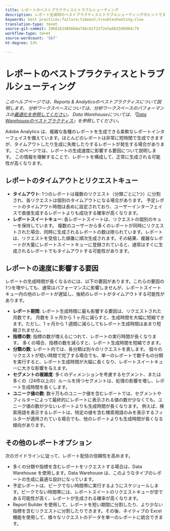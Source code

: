 ```yaml
---
title: レポートのベストプラクティスとトラブルシューティング
description: レポート生成時のベストプラクティスとトラブルシューティングのヒントです。
keywords: best practices;failure;timeout;troubleshooting;slow
translation-type: tm+mt
source-git-commit: 1968162d856b6a74bc61f22f2e5a6b1599d04c79
workflow-type: tm+mt
source-wordcount: '567'
ht-degree: 53%

---
```



# レポートのベストプラクティスとトラブルシューティング

*このヘルプページでは、Reports &amp; Analyticsのベストプラクティスについて説明します。 分析ワークスペースについては、分析ワークスペースのパフォーマンスの[最適化を参照してください](../analysis-workspace/workspace-faq/optimizing-performance.md)。 Data Warehouseについては、「[Data Warehouseのベストプラクティス](/help/export/data-warehouse/data-warehouse-bp.md)」を参照してください。*

Adobe Analytics は、複雑な各種のレポートを生成できる柔軟なレポートインターフェイスを備えています。ほとんどのレポートは非常に短時間で生成できますが、タイムアウトしたり生成に失敗したりするレポートが発生する場合があります。 このページでは、レポートの生成速度に影響する要因について説明します。 この情報を理解することで、レポートを構成して、正常に生成される可能性が高くなります。

## レポートのタイムアウトとリクエストキュー

* **タイムアウト**: 1つのレポートは複数のリクエスト（分類ごとに1つ）に分割され、各リクエストは個別のタイムアウトになる場合があります。 予定レポートのタイムアウト時間は長めに設定されており、ユーザーインターフェイスで直接生成するレポートよりも成功する確率が高くなります。
* **レポートスイートキュー**: 各レポートスイートは、リクエストの個別のキューを保持しています。 複数のユーザーから多くのレポートが同時にリクエストされた場合、同時に生成されるレポートの数は限られています。レポートは、リクエストを受信した順番に順次生成されます。その結果、複雑なレポートが大量にレポートスイートキューに登録されていると、通常はすぐに生成されるレポートでもタイムアウトする可能性があります。

## レポートの速度に影響する要因

レポートの生成時間が長くなるのには、以下の要因があります。これらの要因の1つを増やしても、通常はパフォーマンスに影響しませんが、レポートスイートキュー内の他のレポートが遅延し、後続のレポートがタイムアウトする可能性があります。

* **レポート期間**: レポート生成時間に最も影響する要因は、リクエストされた月数です。 月数を 3 ヶ月から 1 ヶ月に減らすと、生成時間を大幅に短縮できます。ただし、1 ヶ月から 1 週間に減らしてもレポート生成時間はあまり短縮されません。
* **指標の数**: 指標の数が増えるにつれて、レポートの実行時間が長くなります。 多くの場合、指標の数を減らすと、レポート生成時間を短縮できます。
* **分類の数**: レポート内では、各分類は別々のリクエストを表します。 個々のリクエストが短い時間で完了する場合でも、単一のレポートで数千もの分類を実行すると、レポート生成時間が大幅に長くなり、レポートスイートキューに大きな影響を与えます。
* **セグメントの複雑度**: 多くのディメンションを考慮するセグメント、または多くの（24件以上の）ルールを持つセグメントは、処理の影響を増し、レポート生成時間を長くします。
* **ユニーク値の数**: 数十万ものユニーク値を含むレポートでは、セグメントやフィルターによって最終的にレポートに表示される値の数が少なくても、ユニーク値の数が少ないレポートよりも生成時間が長くなります。 例えば、検索用語を表示するレポートは、特定の値を含む検索用語のみを表示するフィルターが適用されている場合でも、他のレポートよりも生成時間が長くなる傾向があります。

## その他のレポートオプション

次のガイドラインに従って、レポート配信の信頼性を高めます。

* 多くの分類や指標を含むレポートをリクエストする場合は、Data Warehouse を使用します。Data Warehouse は、このようなタイプのレポートの生成に最適な設計になっています。
* 予定レポートは、ピークでない時間帯に実行するようにスケジュールします。ピークでない時間帯には、レポートスイートのリクエストキューが空である可能性が高く、レポートが生成される確率が高くなります。
* Report Builder を使用して、レポートを短い期間に分割したり、より少ない指標を含むリクエストに分割したりできます。その後、ネイティブの Excel 機能を使用して、様々なリクエストのデータを単一のレポートに統合できます。

